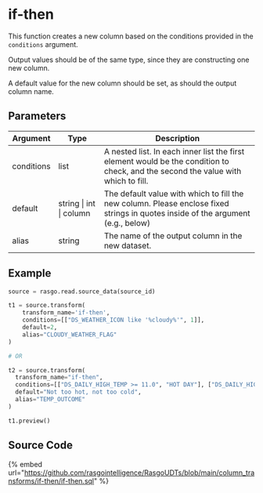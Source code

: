 

# if-then

This function creates a new column based on the conditions provided in the `conditions` argument.

Output values should be of the same type, since they are constructing one new column.

A default value for the new column should be set, as should the output column name.


## Parameters

|  Argument  |         Type          |                                                            Description                                                            |
| ---------- | --------------------- | --------------------------------------------------------------------------------------------------------------------------------- |
| conditions | list                  | A nested list. In each inner list the first element would be the condition to check, and the second the value with which to fill. |
| default    | string \| int \| column | The default value with which to fill the new column. Please enclose fixed strings in quotes inside of the argument (e.g., below)  |
| alias      | string                | The name of the output column in the new dataset.                                                                                 |


## Example

```python
source = rasgo.read.source_data(source_id)

t1 = source.transform(
    transform_name='if-then',
    conditions=[["DS_WEATHER_ICON like '%cloudy%'", 1]],
    default=2,
    alias="CLOUDY_WEATHER_FLAG"
)

# OR

t2 = source.transform(
  transform_name="if-then",
  conditions=[["DS_DAILY_HIGH_TEMP >= 11.0", "HOT DAY"], ["DS_DAILY_HIGH_TEMP <= 0.0", "COLD DAY"]],
  default="Not too hot, not too cold",
  alias="TEMP_OUTCOME"
)

t1.preview()

```

## Source Code

{% embed url="https://github.com/rasgointelligence/RasgoUDTs/blob/main/column_transforms/if-then/if-then.sql" %}

